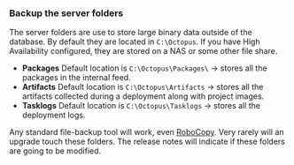 ### Backup the server folders

The server folders are use to store large binary data outside of the database.  By default they are located in `C:\Octopus`.  If you have High Availability configured, they are stored on a NAS or some other file share.

- **Packages** Default location is `C:\Octopus\Packages\` -> stores all the packages in the internal feed.
- **Artifacts** Default location is `C:\Octopus\Artifacts` -> stores all the artifacts collected during a deployment along with project images.  
- **Tasklogs** Default location is `C:\Octopus\Tasklogs` -> stores all the deployment logs.  

Any standard file-backup tool will work, even [RoboCopy](https://docs.microsoft.com/en-us/windows-server/administration/windows-commands/robocopy).  Very rarely will an upgrade touch these folders.  The release notes will indicate if these folders are going to be modified.